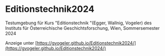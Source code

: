 # Editionstechnik2024
Testumgebung für Kurs "Editionstechnik "(Egger, Wallnig, Vogeler) des Instituts für Österreichische Geschichtsforschung, Wien, Sommersemester 2024

Anzeige unter [https://gvogeler.github.io/Editionstechnik2024/](https://gvogeler.github.io/Editionstechnik2024/)
